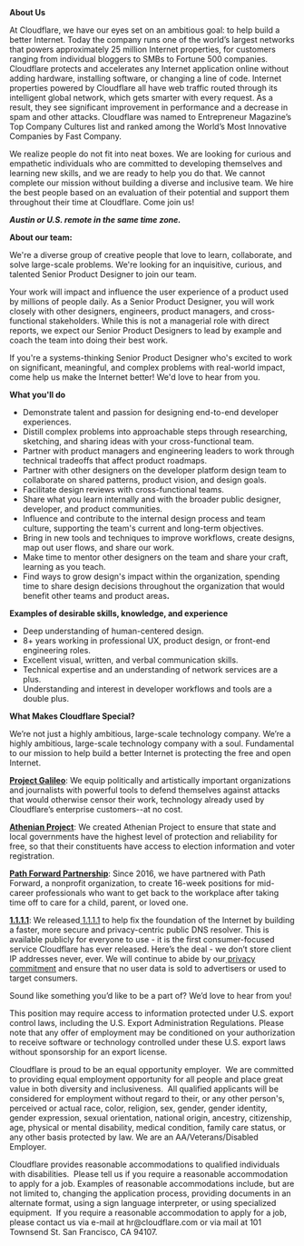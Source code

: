 <div class="content-intro">
	<div><strong>About Us</strong></div>
	<div>
		<p><span style="font-weight: 400;">At Cloudflare, we have our eyes set on an ambitious goal: to help build a better Internet. Today the company runs one of the world’s largest networks that powers approximately 25 million Internet properties, for customers ranging from individual bloggers to SMBs to Fortune 500 companies. Cloudflare protects and accelerates any Internet application online without adding hardware, installing software, or changing a line of code. Internet properties powered by Cloudflare all have web traffic routed through its intelligent global network, which gets smarter with every request. As a result, they see significant improvement in performance and a decrease in spam and other attacks. Cloudflare was named to Entrepreneur Magazine’s Top Company Cultures list and ranked among the World’s Most Innovative Companies by Fast Company.</span><span style="font-weight: 400;">&nbsp;</span></p>
		<p><span style="font-weight: 400;">We realize people do not fit into neat boxes. We are looking for curious and empathetic individuals who are committed to developing themselves and learning new skills, and we are ready to help you do that. We cannot complete our mission without building a diverse and inclusive team. We hire the best people based on an evaluation of their potential and support them throughout their time at Cloudflare. Come join us!&nbsp;</span></p>
	</div>
</div>
<p><strong><em>Austin or U.S. remote in the same time zone.</em></strong></p>
<p><strong>About our team:</strong></p>
<p><span style="font-weight: 400;">We're a diverse group of creative people that love to learn, collaborate, and solve large-scale problems. We're looking for an inquisitive, curious, and talented Senior Product Designer to join our team.</span></p>
<p><span style="font-weight: 400;">Your work will impact and influence the user experience of a product used by millions of people daily</span><span style="font-weight: 400;">. As a Senior Product Designer, you will work closely with other designers, engineers, product managers, and cross-functional stakeholders. While this is not a managerial role with direct reports, we expect our Senior Product Designers to lead by example and coach the team into doing their best work.</span></p>
<p><span style="font-weight: 400;">If you're a systems-thinking Senior Product Designer who's excited to work on significant, meaningful, and complex problems with real-world impact, come help us make the Internet better! We'd love to hear from you.</span></p>
<p><strong>What you'll do</strong></p>
<ul>
	<li><span style="font-weight: 400;">Demonstrate talent and passion for designing end-to-end developer experiences.</span></li>
	<li style="font-weight: 400;"><span style="font-weight: 400;">Distill complex problems into approachable steps through researching, sketching, and sharing ideas with your cross-functional team.</span></li>
	<li style="font-weight: 400;"><span style="font-weight: 400;">Partner with product managers and engineering leaders to work through technical tradeoffs that affect product roadmaps.</span></li>
	<li style="font-weight: 400;"><span style="font-weight: 400;">Partner with other designers on the developer platform design team to collaborate on shared patterns, product vision, and design goals.</span></li>
	<li style="font-weight: 400;"><span style="font-weight: 400;">Facilitate design reviews with cross-functional teams.</span></li>
	<li style="font-weight: 400;"><span style="font-weight: 400;">Share what you learn internally and with the broader public designer, developer, and product communities.</span></li>
	<li style="font-weight: 400;"><span style="font-weight: 400;">Influence and contribute to the internal design process and team culture, supporting the team's current and long-term objectives.</span></li>
	<li style="font-weight: 400;"><span style="font-weight: 400;">Bring in new tools and techniques to improve workflows, create designs, map out user flows, and share our work.</span></li>
	<li style="font-weight: 400;"><span style="font-weight: 400;">Make time to mentor other designers on the team and share your craft, learning as you teach.</span></li>
	<li style="font-weight: 400;">Find ways to grow design's impact within the organization, spending time to share design decisions throughout the organization that would benefit other teams and product areas<strong>.</strong></li>
</ul>
<p><strong>Examples of desirable skills, knowledge, and experience</strong></p>
<ul>
	<li style="font-weight: 400;"><span style="font-weight: 400;">Deep understanding of human-centered design.</span></li>
	<li style="font-weight: 400;"><span style="font-weight: 400;">8+ years working in professional UX, product design, or front-end engineering roles.</span></li>
	<li style="font-weight: 400;"><span style="font-weight: 400;">Excellent visual, written, and verbal communication skills.</span></li>
	<li style="font-weight: 400;"><span style="font-weight: 400;">Technical expertise and an understanding of network services are a plus.</span></li>
	<li style="font-weight: 400;"><span style="font-weight: 400;">Understanding and interest in developer workflows and tools are a double plus.</span></li>
</ul>
<div class="content-conclusion">
	<p><strong>What Makes Cloudflare Special?</strong></p>
	<p><span style="font-weight: 400;">We’re not just a highly ambitious, large-scale technology company. We’re a highly ambitious, large-scale technology company with a soul. Fundamental to our mission to help build a better Internet is protecting the free and open Internet.</span></p>
	<p><a href="https://blog.cloudflare.com/protecting-free-expression-online/"><strong>Project Galileo</strong></a><span style="font-weight: 400;">: We equip politically and artistically important organizations and journalists with powerful tools to defend themselves against attacks that would otherwise censor their work, technology already used by Cloudflare’s enterprise customers--at no cost.</span></p>
	<p><strong><a href="https://www.cloudflare.com/athenian/">Athenian Project</a></strong><span style="font-weight: 400;">: We created Athenian Project to ensure that state and local governments have the highest level of protection and reliability for free, so that their constituents have access to election information and voter registration.</span></p>
	<p><a href="https://blog.cloudflare.com/tag/path-forward/"><strong>Path Forward Partnership</strong></a><span style="font-weight: 400;">: Since 2016, we have partnered with Path Forward, a nonprofit organization, to create 16-week positions for mid-career professionals who want to get back to the workplace after taking time off to care for a child, parent, or loved one.</span></p>
	<p><a href="https://1.1.1.1/"><strong>1.1.1.1</strong></a><span style="font-weight: 400;">: We released</span><a href="https://1.1.1.1/"> <span style="font-weight: 400;">1.1.1.1</span></a><span style="font-weight: 400;"> to help fix the foundation of the Internet by building a faster, more secure and privacy-centric public DNS resolver. This is available publicly for everyone to use - it is the first consumer-focused service Cloudflare has ever released. Here’s the deal - we don’t store client IP addresses never, ever. We will continue to abide by our</span><a href="https://developers.cloudflare.com/1.1.1.1/privacy/public-dns-resolver"> privacy commitment</a><span style="font-weight: 400;"> and ensure that no user data is sold to advertisers or used to target consumers.</span></p>
	<p><span style="font-weight: 400;">Sound like something you’d like to be a part of? We’d love to hear from you!</span></p>
	<p><span style="font-weight: 400;">This position may require access to information protected under U.S. export control laws, including the U.S. Export Administration Regulations. Please note that any offer of employment may be conditioned on your authorization to receive software or technology controlled under these U.S. export laws without sponsorship for an export license.</span></p>
	<p><span style="font-weight: 400;">Cloudflare is proud to be an equal opportunity employer. &nbsp;We are committed to providing equal employment opportunity for all people and place great value in both diversity and inclusiveness. &nbsp;All qualified applicants will be considered for employment without regard to their, or any other person's, perceived or actual</span> <span style="font-weight: 400;">race, color, religion, sex, gender, gender identity, gender expression, sexual orientation, national origin, ancestry, citizenship, age, physical or mental disability, medical condition, family care status, or any other basis protected by law. </span><span style="font-weight: 400;">We are an AA/Veterans/Disabled Employer.</span></p>
	<p><span style="font-weight: 400;">Cloudflare provides reasonable accommodations to qualified individuals with disabilities. &nbsp;Please tell us if you require a reasonable accommodation to apply for a job. Examples of reasonable accommodations include, but are not limited to, changing the application process, providing documents in an alternate format, using a sign language interpreter, or using specialized equipment. &nbsp;If you require a reasonable accommodation to apply for a job, please contact us via e-mail at </span><span style="font-weight: 400;">hr@cloudflare.com</span><span style="font-weight: 400;"> or via mail at 101 Townsend St. San Francisco, CA 94107.</span></p>
</div>